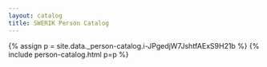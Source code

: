 ```yaml
---
layout: catalog
title: SWERIK Person Catalog
---
```

{% assign p = site.data._person-catalog.i-JPgedjW7JshtfAExS9H21b %}
{% include person-catalog.html p=p %}

